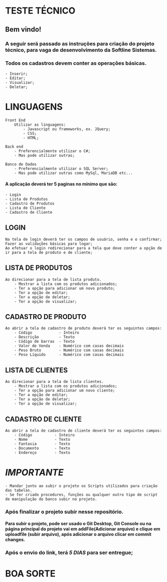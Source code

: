 # TESTE TÉCNICO

## Bem vindo!

### A seguir será passado as instruções para criação do projeto técnico, para vaga de desenvolvimento da Softline Sistemas.

### Todos os cadastros devem conter as operações básicas.
    - Inserir; 
    - Editar; 
    - Visualizar; 
    - Deletar;


# LINGUAGENS

    Front End
        Utilizar as linguagens:
            - Javascript ou frameworks, ex. JQuery;
            - CSS;
            - HTML;
        
    Back end
        - Preferencialmente utilizar o C#;
        - Mas pode utilizar outras;

    Banco de Dados
        - Preferencialmente utilizar o SQL Server;
        - Mas pode utilizar outras como MySql, MariaDB etc...


#### A aplicação deverá ter 5 paginas no mínimo que são:
    - Login
    - Lista de Produtos
    - Cadastro de Produtos
    - Lista de Cliente
    - Cadastro de Cliente

## LOGIN
    Na tela de login deverá ter os campos de usuário, senha e o confirmar;
    Fazer as validações básicas para logar;
    Ao efetuar o login redirecionar para a tela que deve conter a opção de ir para a tela de produto e de cliente;
    
    
## LISTA DE PRODUTOS 
    Ao direcionar para a tela de lista produto.
        - Mostrar a lista com os produtos adicionados;
        - Ter a opção para adicionar um novo produto;
        - Ter a opção de editar;
        - Ter a opção de deletar;
        - Ter a opção de visualizar;
        
 
## CADASTRO DE PRODUTO
    Ao abrir a tela de cadastro de produto deverá ter os seguintes campos:
        - Código            - Inteiro
        - Descrição         - Texto
        - Código de barras  - Texto
        - Valor de Venda    - Numérico com casas decimais
        - Peso Bruto        - Numérico com casas decimais
        - Peso Líquido      - Numérico com casas decimais
            
            
## LISTA DE CLIENTES
    Ao direcionar para a tela de lista clientes.
        - Mostrar a lista com os produtos adicionados;
        - Ter a opção para adicionar um novo cliente;
        - Ter a opção de editar;
        - Ter a opção de deletar;
        - Ter a opção de visualizar;
        
        
## CADASTRO DE CLIENTE
    Ao abrir a tela de cadastro de cliente deverá ter os seguintes campos:
        - Código          - Inteiro
        - Nome            - Texto
        - Fantasia        - Texto
        - Documento       - Texto
        - Endereço        - Texto
            

# **_IMPORTANTE_**
    - Mandar junto ao subir o projeto os Scripts utilizados para criação das tabelas.
    - Se for criado procedures, funções ou qualquer outro tipo de script de manipulação do banco subir no projeto.
    
    
    
### Após finalizar o projeto subir nesse repositório.
#### Para subir o projeto, pode ser usado o Git Desktop, Git Console ou na página principal do projeto vai em addFile(Adicionar arquivo) e clique em uploadfile (subir arquivo), após adicionar o arquivo clicar em commit changes.
### Após o envio do link, terá **_5 DIAS_** para ser entregue;


# BOA SORTE


